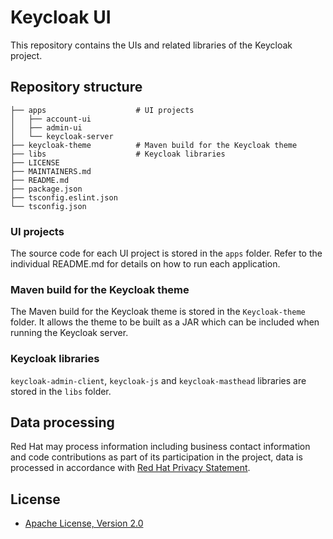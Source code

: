 # Keycloak UI

This repository contains the UIs and related libraries of the Keycloak project.

## Repository structure

    ├── apps                    # UI projects
    │   ├── account-ui
    │   ├── admin-ui
    │   └── keycloak-server
    ├── keycloak-theme          # Maven build for the Keycloak theme
    ├── libs                    # Keycloak libraries
    ├── LICENSE
    ├── MAINTAINERS.md
    ├── README.md
    ├── package.json
    ├── tsconfig.eslint.json
    └── tsconfig.json

### UI projects

The source code for each UI project is stored in the `apps` folder. Refer to the individual README.md for details on how to run each application.

### Maven build for the Keycloak theme

The Maven build for the Keycloak theme is stored in the `Keycloak-theme` folder. It allows the theme to be built as a JAR which can be included when running the Keycloak server.

### Keycloak libraries

`keycloak-admin-client`, `keycloak-js` and `keycloak-masthead` libraries are stored in the `libs` folder.

## Data processing

Red Hat may process information including business contact information and code contributions as part of its participation in the project, data is processed in accordance with [Red Hat Privacy Statement](https://www.redhat.com/en/about/privacy-policy).

## License

- [Apache License, Version 2.0](https://www.apache.org/licenses/LICENSE-2.0)

